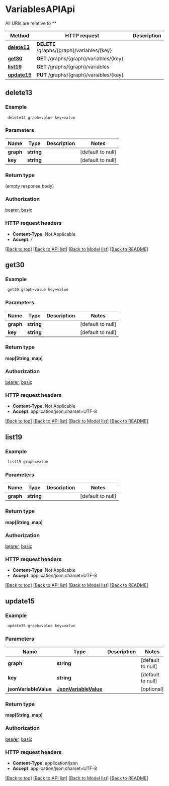 # VariablesAPIApi

All URIs are relative to **

Method | HTTP request | Description
------------- | ------------- | -------------
[**delete13**](VariablesAPIApi.md#delete13) | **DELETE** /graphs/{graph}/variables/{key} | 
[**get30**](VariablesAPIApi.md#get30) | **GET** /graphs/{graph}/variables/{key} | 
[**list19**](VariablesAPIApi.md#list19) | **GET** /graphs/{graph}/variables | 
[**update15**](VariablesAPIApi.md#update15) | **PUT** /graphs/{graph}/variables/{key} | 



## delete13



### Example

```bash
 delete13 graph=value key=value
```

### Parameters


Name | Type | Description  | Notes
------------- | ------------- | ------------- | -------------
 **graph** | **string** |  | [default to null]
 **key** | **string** |  | [default to null]

### Return type

(empty response body)

### Authorization

[bearer](../README.md#bearer), [basic](../README.md#basic)

### HTTP request headers

- **Content-Type**: Not Applicable
- **Accept**: */*

[[Back to top]](#) [[Back to API list]](../README.md#documentation-for-api-endpoints) [[Back to Model list]](../README.md#documentation-for-models) [[Back to README]](../README.md)


## get30



### Example

```bash
 get30 graph=value key=value
```

### Parameters


Name | Type | Description  | Notes
------------- | ------------- | ------------- | -------------
 **graph** | **string** |  | [default to null]
 **key** | **string** |  | [default to null]

### Return type

**map[String, map]**

### Authorization

[bearer](../README.md#bearer), [basic](../README.md#basic)

### HTTP request headers

- **Content-Type**: Not Applicable
- **Accept**: application/json;charset=UTF-8

[[Back to top]](#) [[Back to API list]](../README.md#documentation-for-api-endpoints) [[Back to Model list]](../README.md#documentation-for-models) [[Back to README]](../README.md)


## list19



### Example

```bash
 list19 graph=value
```

### Parameters


Name | Type | Description  | Notes
------------- | ------------- | ------------- | -------------
 **graph** | **string** |  | [default to null]

### Return type

**map[String, map]**

### Authorization

[bearer](../README.md#bearer), [basic](../README.md#basic)

### HTTP request headers

- **Content-Type**: Not Applicable
- **Accept**: application/json;charset=UTF-8

[[Back to top]](#) [[Back to API list]](../README.md#documentation-for-api-endpoints) [[Back to Model list]](../README.md#documentation-for-models) [[Back to README]](../README.md)


## update15



### Example

```bash
 update15 graph=value key=value
```

### Parameters


Name | Type | Description  | Notes
------------- | ------------- | ------------- | -------------
 **graph** | **string** |  | [default to null]
 **key** | **string** |  | [default to null]
 **jsonVariableValue** | [**JsonVariableValue**](JsonVariableValue.md) |  | [optional]

### Return type

**map[String, map]**

### Authorization

[bearer](../README.md#bearer), [basic](../README.md#basic)

### HTTP request headers

- **Content-Type**: application/json
- **Accept**: application/json;charset=UTF-8

[[Back to top]](#) [[Back to API list]](../README.md#documentation-for-api-endpoints) [[Back to Model list]](../README.md#documentation-for-models) [[Back to README]](../README.md)

